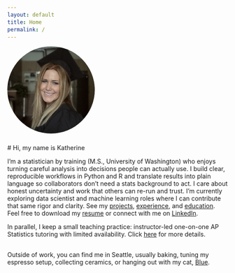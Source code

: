```yaml
---
layout: default
title: Home
permalink: /
---
```


<style>.page-heading{display:none}</style>

<div class="intro">
  <img src="/assets/img/headshot.JPG"
       alt="Katherine Delno headshot"
       class="headshot"
       loading="lazy" decoding="async">
  <div class="intro-text" markdown="1">
# Hi, my name is Katherine

I’m a statistician by training (M.S., University of Washington) who enjoys turning careful analysis into decisions people can actually use. I build clear, reproducible workflows in Python and R and translate results into plain language so collaborators don’t need a stats background to act. I care about honest uncertainty and work that others can re-run and trust. I’m currently exploring data scientist and machine learning roles where I can contribute that same rigor and clarity. See my [projects](/projects/), [experience](/experience/), and [education](/education/). Feel free to download my [resume](/assets/resume.pdf) or connect with me on [LinkedIn](https://www.linkedin.com/in/katherinedelno).

In parallel, I keep a small teaching practice: instructor-led one-on-one AP Statistics tutoring with limited availability. Click [here](/tutoring/) for more details.
  </div>
</div>

Outside of work, you can find me in Seattle, usually baking, tuning my espresso setup, collecting ceramics, or hanging out with my cat, [Blue](#blue-photo).

<!-- Lightbox -->
<div id="blue-photo" class="lightbox" aria-hidden="true">
  <a href="#" class="lb-close" aria-label="Close"></a>
  <img src="/assets/img/blue.jpeg" alt="Blue the cat">
</div>

<style>
  .intro { display:flex; gap:24px; align-items:flex-start; flex-wrap:wrap; margin-bottom:16px; }
  .headshot { width:200px; height:200px; border-radius:50%; object-fit:cover; flex-shrink:0; }
  .intro-text h1 { margin-top:0; }

  /* Lightbox */
  .lightbox { display:none; position:fixed; inset:0; background:rgba(0,0,0,.6);
              align-items:center; justify-content:center; padding:24px; z-index:9999; }
  .lightbox:target { display:flex; }
  .lightbox img { max-width:720px; max-height:85vh; border-radius:12px;
                  box-shadow:0 10px 30px rgba(0,0,0,.35); }
  .lb-close { position:absolute; inset:0; cursor:zoom-out; }

  @media (max-width: 700px) { .intro { flex-direction:column; } }
</style>